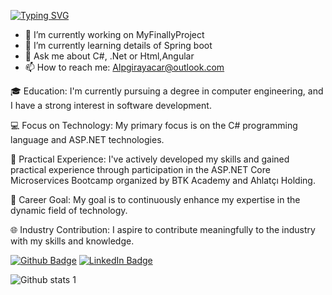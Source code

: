 

<!--
**Alpgirayacar/Alpgirayacar** is a ✨ _special_ ✨ repository because its `README.md` (this file) appears on your GitHub profile.
-->
<a href="https://git.io/typing-svg"><img src="https://readme-typing-svg.demolab.com?font=Fira+Code&pause=1000&random=false&width=435&lines=%23%23%23+Hi+there+%F0%9F%91%8B!!;My+Name+Is+Alpgiray+;Alpgiray+Acar" alt="Typing SVG" /></a>

- 🔭 I’m currently working on MyFinallyProject
- 🌱 I’m currently learning details of Spring boot
- 💬 Ask me about C#, .Net or Html,Angular
- 📫 How to reach me: Alpgirayacar@outlook.com
 

🎓 Education:
I'm currently pursuing a degree in computer engineering, and I have a strong interest in software development.

💻 Focus on Technology:
My primary focus is on the C# programming language and ASP.NET technologies.

🚀 Practical Experience:
I've actively developed my skills and gained practical experience through participation in the ASP.NET Core Microservices Bootcamp organized by BTK Academy and Ahlatçı Holding.

🎯 Career Goal:
My goal is to continuously enhance my expertise in the dynamic field of technology.

🌐 Industry Contribution:
I aspire to contribute meaningfully to the industry with my skills and knowledge.

[![Github Badge](https://img.shields.io/badge/-Github-000?style=quare&labelColor=000&logo=Github&logoColor=white&link=link)](https://github.com/Alpgirayacar) 
[![LinkedIn Badge](https://img.shields.io/badge/-LinkedIn-blue?style=flat-square&logo=Linkedin&logoColor=white&link=https://www.linkedin.com/in/alpgiray-acar/)](https://www.linkedin.com/in/alpgiray-acar/)


![Github stats 1](https://github-readme-stats.vercel.app/api?username=Alpgirayacar&show_icons=true&theme=gradient) 





